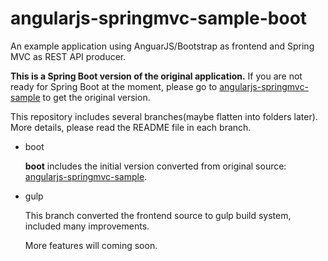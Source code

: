 angularjs-springmvc-sample-boot
===============================

An example application using AnguarJS/Bootstrap as frontend and Spring MVC as REST API producer.

**This is a Spring Boot version of the original application.** If you are not ready for Spring Boot at the moment, please go to [angularjs-springmvc-sample](https://github.com/hantsy/angularjs-springmvc-sample) to get the original version.

This repository includes several branches(maybe flatten into folders later). More details, please read the README file in each branch.

* boot

  **boot** includes the initial version converted from original source: [angularjs-springmvc-sample](https://github.com/hantsy/angularjs-springmvc-sample).

* gulp  
  
  This branch converted the frontend source to gulp build system, included many improvements.


  More features will coming soon.  
  